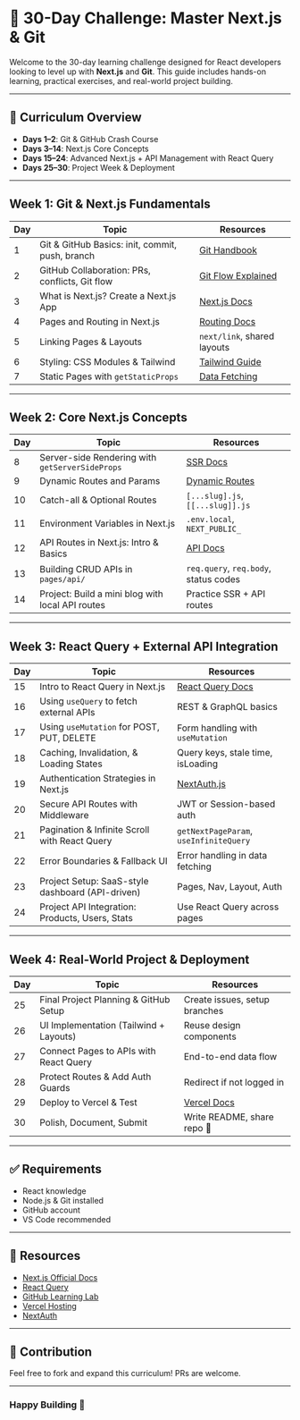 # 🚀 30-Day Challenge: Master Next.js & Git

Welcome to the 30-day learning challenge designed for React developers looking to level up with **Next.js** and **Git**. This guide includes hands-on learning, practical exercises, and real-world project building.

---

## 📅 Curriculum Overview

- **Days 1–2**: Git & GitHub Crash Course
- **Days 3–14**: Next.js Core Concepts
- **Days 15–24**: Advanced Next.js + API Management with React Query
- **Days 25–30**: Project Week & Deployment

---

## Week 1: Git & Next.js Fundamentals

| Day | Topic | Resources |
|-----|-------|-----------|
| 1 | Git & GitHub Basics: init, commit, push, branch | [Git Handbook](https://guides.github.com/introduction/git-handbook/) |
| 2 | GitHub Collaboration: PRs, conflicts, Git flow | [Git Flow Explained](https://www.atlassian.com/git/tutorials/comparing-workflows/gitflow-workflow) |
| 3 | What is Next.js? Create a Next.js App | [Next.js Docs](https://nextjs.org/learn/basics/create-nextjs-app) |
| 4 | Pages and Routing in Next.js | [Routing Docs](https://nextjs.org/docs/routing/introduction) |
| 5 | Linking Pages & Layouts | `next/link`, shared layouts |
| 6 | Styling: CSS Modules & Tailwind | [Tailwind Guide](https://tailwindcss.com/docs/guides/nextjs) |
| 7 | Static Pages with `getStaticProps` | [Data Fetching](https://nextjs.org/docs/basic-features/data-fetching) |

---

## Week 2: Core Next.js Concepts

| Day | Topic | Resources |
|-----|-------|-----------|
| 8 | Server-side Rendering with `getServerSideProps` | [SSR Docs](https://nextjs.org/docs/basic-features/data-fetching#getserversideprops-server-side-rendering) |
| 9 | Dynamic Routes and Params | [Dynamic Routes](https://nextjs.org/docs/routing/dynamic-routes) |
|10 | Catch-all & Optional Routes | `[...slug].js`, `[[...slug]].js` |
|11 | Environment Variables in Next.js | `.env.local`, `NEXT_PUBLIC_` |
|12 | API Routes in Next.js: Intro & Basics | [API Docs](https://nextjs.org/docs/api-routes/introduction) |
|13 | Building CRUD APIs in `pages/api/` | `req.query`, `req.body`, status codes |
|14 | Project: Build a mini blog with local API routes | Practice SSR + API routes |

---

## Week 3: React Query + External API Integration

| Day | Topic | Resources |
|-----|-------|-----------|
|15 | Intro to React Query in Next.js | [React Query Docs](https://tanstack.com/query/latest) |
|16 | Using `useQuery` to fetch external APIs | REST & GraphQL basics |
|17 | Using `useMutation` for POST, PUT, DELETE | Form handling with `useMutation` |
|18 | Caching, Invalidation, & Loading States | Query keys, stale time, isLoading |
|19 | Authentication Strategies in Next.js | [NextAuth.js](https://next-auth.js.org/getting-started/introduction) |
|20 | Secure API Routes with Middleware | JWT or Session-based auth |
|21 | Pagination & Infinite Scroll with React Query | `getNextPageParam`, `useInfiniteQuery` |
|22 | Error Boundaries & Fallback UI | Error handling in data fetching |
|23 | Project Setup: SaaS-style dashboard (API-driven) | Pages, Nav, Layout, Auth |
|24 | Project API Integration: Products, Users, Stats | Use React Query across pages |

---

## Week 4: Real-World Project & Deployment

| Day | Topic | Resources |
|-----|-------|-----------|
|25 | Final Project Planning & GitHub Setup | Create issues, setup branches |
|26 | UI Implementation (Tailwind + Layouts) | Reuse design components |
|27 | Connect Pages to APIs with React Query | End-to-end data flow |
|28 | Protect Routes & Add Auth Guards | Redirect if not logged in |
|29 | Deploy to Vercel & Test | [Vercel Docs](https://vercel.com/docs) |
|30 | Polish, Document, Submit | Write README, share repo 🎉 |

---

## ✅ Requirements

- React knowledge
- Node.js & Git installed
- GitHub account
- VS Code recommended

---

## 📘 Resources

- [Next.js Official Docs](https://nextjs.org/docs)
- [React Query](https://tanstack.com/query/latest/docs/framework/react/overview)
- [GitHub Learning Lab](https://lab.github.com/)
- [Vercel Hosting](https://vercel.com/)
- [NextAuth](https://next-auth.js.org/)

---

## 🙌 Contribution

Feel free to fork and expand this curriculum! PRs are welcome.

---

### Happy Building 🚀
